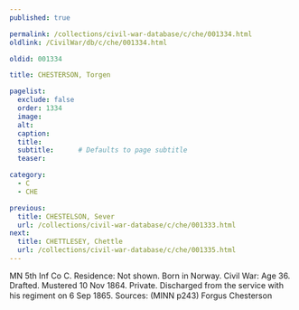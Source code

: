 ```yaml
---
published: true

permalink: /collections/civil-war-database/c/che/001334.html
oldlink: /CivilWar/db/c/che/001334.html

oldid: 001334

title: CHESTERSON, Torgen

pagelist:
  exclude: false
  order: 1334
  image: 
  alt:
  caption:
  title:
  subtitle:      # Defaults to page subtitle
  teaser:

category: 
  - C 
  - CHE

previous:
  title: CHESTELSON, Sever
  url: /collections/civil-war-database/c/che/001333.html  
next:
  title: CHETTLESEY, Chettle
  url: /collections/civil-war-database/c/che/001335.html   
---
```

MN 5th Inf Co C. Residence: Not shown. Born in Norway. Civil War: Age 36. Drafted. Mustered 10 Nov 1864. Private. Discharged from the service with his regiment on 6 Sep 1865. Sources: (MINN p243) &#147;Forgus Chesterson&#148;